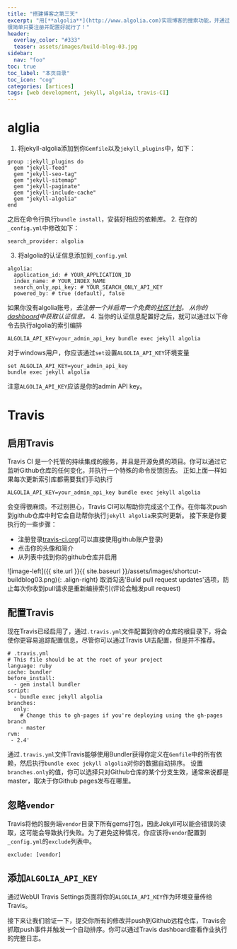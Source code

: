 ```yaml
---
title: "搭建博客之第三天"
excerpt: "用[**algolia**](http://www.algolia.com)实现博客的搜索功能，并通过[**travis-ci**](https://travis-ci.org/)实现自动更新搜索库，
很简单只要注册并配置好就行了！"
header:
  overlay_color: "#333"
  teaser: assets/images/build-blog-03.jpg
sidebar:
  nav: "foo"
toc: true
toc_label: "本页目录"
toc_icon: "cog"
categories: [artices]
tags: [web development, jekyll, algolia, travis-CI]
---
```


# alglia
1. 将jekyll-algolia添加到你`Gemfile`以及`jekyll_plugins`中，如下：
```
group :jekyll_plugins do
  gem "jekyll-feed"
  gem "jekyll-seo-tag"
  gem "jekyll-sitemap"
  gem "jekyll-paginate"
  gem "jekyll-include-cache"
  gem "jekyll-algolia"
end
```
之后在命令行执行`bundle install`，安装好相应的依赖库。
2. 在你的`_config.yml`中修改如下：
```
search_provider: algolia
```
3. 将algolia的认证信息添加到`_config.yml`
```
algolia:
  application_id: # YOUR_APPLICATION_ID
  index_name: # YOUR_INDEX_NAME
  search_only_api_key: # YOUR_SEARCH_ONLY_API_KEY
  powered_by: # true (default), false
```
如果你没有algolia账号，*去注册一个并启用一个免费的[社区计划](https://www.algolia.com/users/sign_up/hacker)。
从你的[dashboard](https://www.algolia.com/licensing)中获取认证信息。*
4. 当你的认证信息配置好之后，就可以通过以下命令去执行algolia的索引编排
```
ALGOLIA_API_KEY=your_admin_api_key bundle exec jekyll algolia
```
对于windows用户，你应该通过`set`设置`ALGOLIA_API_KEY`环境变量
```
set ALGOLIA_API_KEY=your_admin_api_key
bundle exec jekyll algolia
```
注意`ALGOLIA_API_KEY`应该是你的admin API key。

# Travis
## 启用Travis 
Travis CI 是一个托管的持续集成的服务，并且是开源免费的项目。你可以通过它监听Github仓库的任何变化，并执行一个特殊的命令反馈回去。
正如上面一样如果每次更新索引库都需要我们手动执行
```
ALGOLIA_API_KEY=your_admin_api_key bundle exec jekyll algolia
```
会变得很麻烦。不过别担心，Travis CI可以帮助你完成这个工作。在你每次push到github仓库中时它会自动帮你执行`jekyll algolia`来实时更新。
接下来是你要执行的一些步骤：
 - 注册登录[travis-ci.org](https://travis-ci.org/)(可以直接使用github账户登录)
 - 点击你的头像和简介
 - 从列表中找到你的github仓库并启用 


![image-left]({{ site.url }}{{ site.baseurl }}/assets/images/shortcut-buildblog03.png){: .align-right}
取消勾选'Build pull request updates'选项，防止每次你收到pull请求是重新编排索引(评论会触发pull request)

## 配置Travis
现在Travis已经启用了，通过`.travis.yml`文件配置到你的仓库的根目录下，将会使你更容易追踪配置信息，尽管你可以通过Travis UI去配置，但是并不推荐。

```
# .travis.yml
# This file should be at the root of your project
language: ruby
cache: bundler
before_install:
  - gem install bundler
script:
  - bundle exec jekyll algolia
branches:
  only:
    # Change this to gh-pages if you're deploying using the gh-pages branch
    - master
rvm:
 - 2.4'

```
通过`.travis.yml`文件Travis能够使用Bundler获得你定义在`Gemfile`中的所有依赖，然后执行`bundle exec jekyll algolia`对你的数据自动排序。
设置`branches.only`的值，你可以选择只对Github仓库的某个分支生效，通常来说都是master，取决于你Github pages发布在哪里。
 
## 忽略`vendor`
Travis将他的服务端`vendor`目录下所有gems打包，因此Jekyll可以能会错误的读取，这可能会导致执行失败。为了避免这种情况，你应该将`vendor`配置到`_config.yml`的`exclude`列表中。
```
exclude: [vendor]
```
## 添加`ALGOLIA_API_KEY`
通过WebUI Travis Settings页面将你的`ALGOLIA_API_KEY`作为环境变量传给Travis。


接下来让我们验证一下，提交你所有的修改并push到Github远程仓库，Travis会抓取push事件并触发一个自动排序。你可以通过Travis dashboard查看作业执行的完整日志。



